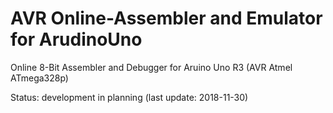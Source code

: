 # AVR Online-Assembler and Emulator for ArudinoUno
Online 8-Bit Assembler and Debugger for Aruino Uno R3 (AVR Atmel ATmega328p)

Status: development in planning (last update: 2018-11-30)
